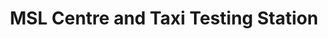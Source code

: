---
title: "MSL Centre and Taxi Testing Station"
url: /birmingham/msl-centre-and-taxi-testing-station/
shop: Autowerkstatt
---